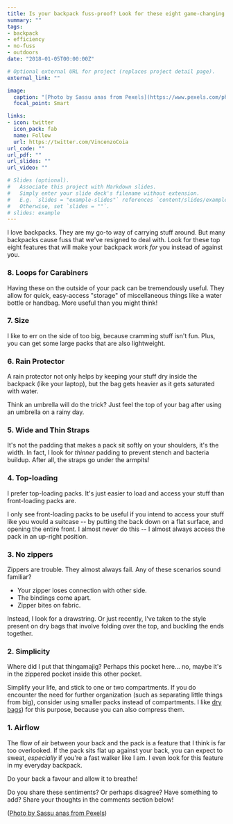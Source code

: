 ```yaml
---
title: Is your backpack fuss-proof? Look for these eight game-changing features.
summary: ""
tags:
- backpack
- efficiency
- no-fuss
- outdoors
date: "2018-01-05T00:00:00Z"

# Optional external URL for project (replaces project detail page).
external_link: ""

image:
  caption: "[Photo by Sassu anas from Pexels](https://www.pexels.com/photo/man-in-blue-dress-shirt-and-blue-jeans-and-orange-backpack-standing-on-mountain-cliff-looking-at-town-under-blue-sky-and-white-clouds-732629/)"
  focal_point: Smart

links:
- icon: twitter
  icon_pack: fab
  name: Follow
  url: https://twitter.com/VincenzoCoia
url_code: ""
url_pdf: ""
url_slides: ""
url_video: ""

# Slides (optional).
#   Associate this project with Markdown slides.
#   Simply enter your slide deck's filename without extension.
#   E.g. `slides = "example-slides"` references `content/slides/example-slides.md`.
#   Otherwise, set `slides = ""`.
# slides: example
---
```



I love backpacks. They are my go-to way of carrying stuff around. But many backpacks cause fuss that we've resigned to deal with. Look for these top eight features that will make your backpack work _for_ you instead of against you.

### 8. Loops for Carabiners

Having these on the outside of your pack can be tremendously useful. They allow for quick, easy-access "storage" of miscellaneous things like a water bottle or handbag. More useful than you might think!

### 7. Size

I like to err on the side of too big, because cramming stuff isn't fun. Plus, you can get some large packs that are also lightweight.

### 6. Rain Protector

A rain protector not only helps by keeping your stuff dry inside the backpack (like your laptop), but the bag gets heavier as it gets saturated with water.

Think an umbrella will do the trick? Just feel the top of your bag after using an umbrella on a rainy day.


### 5. Wide and Thin Straps

It's not the padding that makes a pack sit softly on your shoulders, it's the width. In fact, I look for _thinner_ padding to prevent stench and bacteria buildup. After all, the straps go under the armpits!

### 4. Top-loading

I prefer top-loading packs. It's just easier to load and access your stuff than front-loading packs are.

I only see front-loading packs to be useful if you intend to access your stuff like you would a suitcase -- by putting the back down on a flat surface, and opening the entire front. I almost never do this -- I almost always access the pack in an up-right position.


### 3. No zippers

Zippers are trouble. They almost always fail. Any of these scenarios sound familiar?

- Your zipper loses connection with other side.
- The bindings come apart.
- Zipper bites on fabric.

Instead, I look for a drawstring. Or just recently, I've taken to the style present on dry bags that involve folding over the top, and buckling the ends together.

### 2. Simplicity

Where did I put that thingamajig? Perhaps this pocket here... no, maybe it's in the zippered pocket inside this other pocket.

Simplify your life, and stick to one or two compartments. If you do encounter the need for further organization (such as separating little things from big), consider using smaller packs instead of compartments. I like [dry bags](https://en.wikipedia.org/wiki/Dry_bag)) for this purpose, because you can also compress them.


### 1. Airflow

The flow of air between your back and the pack is a feature that I think is far too overlooked. If the pack sits flat up against your back, you can expect to sweat, _especially_ if you're a fast walker like I am. I even look for this feature in my everyday backpack.

Do your back a favour and allow it to breathe!

Do you share these sentiments? Or perhaps disagree? Have something to add? Share your thoughts in the comments section below!

([Photo by Sassu anas from Pexels](https://www.pexels.com/photo/man-in-blue-dress-shirt-and-blue-jeans-and-orange-backpack-standing-on-mountain-cliff-looking-at-town-under-blue-sky-and-white-clouds-732629/))
